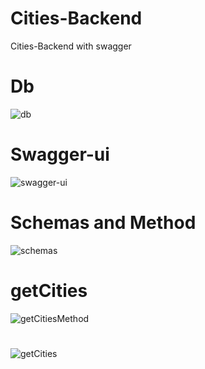 # Cities-Backend
Cities-Backend with swagger


# Db
![db](https://github.com/KadirAksoy/Cities-Backend/assets/90133005/fea632c1-fe1d-4e67-ad4a-a7b7bfa645fb)

# Swagger-ui
![swagger-ui](https://github.com/KadirAksoy/Cities-Backend/assets/90133005/007e5427-14eb-4759-9178-26797ad6b899)


# Schemas and Method
![schemas](https://github.com/KadirAksoy/Cities-Backend/assets/90133005/c6facb87-4a93-4921-90ea-ef3cee76715a)



# getCities 
![getCitiesMethod](https://github.com/KadirAksoy/Cities-Backend/assets/90133005/f276f6e6-f25b-470c-baf4-72a232de7f05)

<h1></h1>

![getCities](https://github.com/KadirAksoy/Cities-Backend/assets/90133005/91acd5dd-5498-4d39-a846-6f9b988313cb)




